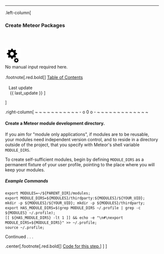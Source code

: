 ---

 .left-column[
  ### Create Meteor Packages
  <br /><br /><div class='input_type_indicator'><img src='./fragments/loader.png' /><br />No manual input required here.</div><br />
.footnote[.red.bold[] [
Table of Contents](./toc.html)
<br />
<br />&nbsp; &nbsp;Last update
<br />&nbsp; &nbsp; {{ last_update  }}
]
<!-- H -->]
.right-column[
~ ~ ~ ~ ~ ~ ~ ~ ~ ~ ~ - o 0 o - ~ ~ ~ ~ ~ ~ ~ ~ ~ ~ ~ ~ ~

#### Create a Meteor module development directory.

If you aim for "module only applications", if modules are to be reusable, your modules need independent version control, and to reside in a directory outside of the project, that you specify with Meteor's shell variable ```MODULE_DIRS```.

To create self-sufficient modules, begin by defining ```MODULE_DIRS``` as a permanent fixture of your user profile, pointing to the place where you will keep your modules.

##### Example Commands
```terminal
export MODULES=~/${PARENT_DIR}/modules;
export MODULE_DIRS=${MODULES}/thirdparty:${MODULES}/${YOUR_UID};
mkdir -p ${MODULES}/${YOUR_UID}; mkdir -p ${MODULES}/thirdparty;
export HAS_MODULE_DIRS=$(grep MODULE_DIRS ~/.profile | grep -c ${MODULES} ~/.profile);
[[ ${HAS_MODULE_DIRS} -lt 1 ]] && echo -e "\n#\nexport MODULE_DIRS=${MODULE_DIRS}" >> ~/.profile;
source ~/.profile;
```
Continued . . . 

<!-- B -->
.center[.footnote[.red.bold[] <a href="https://github.com/martinhbramwell/Meteor-CI-Tutorial/blob/master/Tutorial03_UnitTestAPackage/UnitTestAPackage_functions.sh#L4" target="_blank">Code for this step.</a>] ]
]
